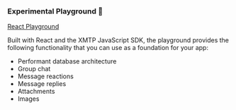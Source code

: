 ### Experimental Playground 🎲

[React Playground](https://github.com/xmtp/xmtp-react-playground/)

Built with React and the XMTP JavaScript SDK, the playground provides the following functionality that you can use as a foundation for your app:

- Performant database architecture
- Group chat
- Message reactions
- Message replies
- Attachments
- Images
